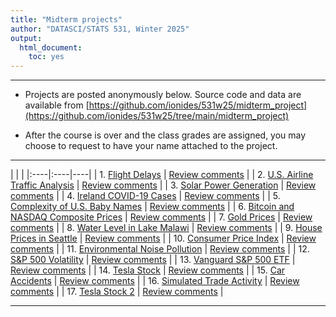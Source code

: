 ```yaml
---
title: "Midterm projects"
author: "DATASCI/STATS 531, Winter 2025"
output:
  html_document:
    toc: yes
---
```



---

* Projects are posted anonymously below. Source code and data are available from [https://github.com/ionides/531w25/midterm_project](https://github.com/ionides/531w25/tree/main/midterm_project)

* After the course is over and the class grades are assigned, you may choose to request to have your name attached to the project. 

---

| | |
|:----|:----|----|
| 1. [Flight Delays](project01/blinded.html) |  [Review comments](project01/comments.html) |
| 2. [U.S. Airline Traffic Analysis](project02/blinded.html) |  [Review comments](project02/comments.html) |
| 3. [Solar Power Generation](project03/blinded.html) |  [Review comments](project03/comments.html) |
| 4. [Ireland COVID-19 Cases](project04/blinded.html) |  [Review comments](project04/comments.html) |
| 5. [Complexity of U.S. Baby Names](project05/blinded.html) |  [Review comments](project05/comments.html) |
| 6. [Bitcoin and NASDAQ Composite Prices](project06/blinded.html) |  [Review comments](project06/comments.html) |
| 7. [Gold Prices](project07/blinded.html) |  [Review comments](project07/comments.html) |
| 8. [Water Level in Lake Malawi](project08/blinded.html) |  [Review comments](project08/comments.html) |
| 9. [House Prices in Seattle](project09/blinded.html) |  [Review comments](project09/comments.html) |
| 10. [Consumer Price Index](project10/blinded.html) |  [Review comments](project10/comments.html) |
| 11. [Environmental Noise Pollution](project11/blinded.pdf) |  [Review comments](project11/comments.html) |
| 12. [S&P 500 Volatility](project12/blinded.html) |  [Review comments](project12/comments.html) |
| 13. [Vanguard S&P 500 ETF](project13/blinded.html) |  [Review comments](project13/comments.html) |
| 14. [Tesla Stock](project14/blinded.html) |  [Review comments](project14/comments.html) |
| 15. [Car Accidents](project15/blinded.html) |  [Review comments](project15/comments.html) |
| 16. [Simulated Trade Activity](project16/blinded.html) |  [Review comments](project16/comments.html) |
| 17. [Tesla Stock 2](project17/blinded.html) |  [Review comments](project17/comments.html) |

---

